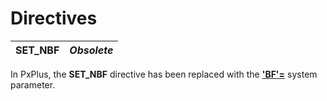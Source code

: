 # Directives

**SET_NBF** |  **_Obsolete_**  
---|---  
  
In PxPlus, the **SET_NBF** directive has been replaced with the **['BF'=](../parameters/bf.md)** system parameter.
